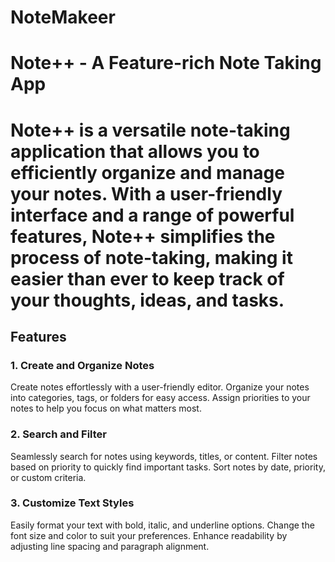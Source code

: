 # NoteMakeer
<h1>Note++ - A Feature-rich Note Taking App<h1>
<p></p>Note++ is a versatile note-taking application that allows you to efficiently organize and manage your notes. With a user-friendly interface and a range of powerful features, Note++ simplifies the process of note-taking, making it easier than ever to keep track of your thoughts, ideas, and tasks.</p>

<h2>Features</h2>
<h3>1. Create and Organize Notes</h3>
Create notes effortlessly with a user-friendly editor.
Organize your notes into categories, tags, or folders for easy access.
Assign priorities to your notes to help you focus on what matters most.
<h3>2. Search and Filter</h3>
Seamlessly search for notes using keywords, titles, or content.
Filter notes based on priority to quickly find important tasks.
Sort notes by date, priority, or custom criteria.
<h3>3. Customize Text Styles</h3>
Easily format your text with bold, italic, and underline options.
Change the font size and color to suit your preferences.
Enhance readability by adjusting line spacing and paragraph alignment.

